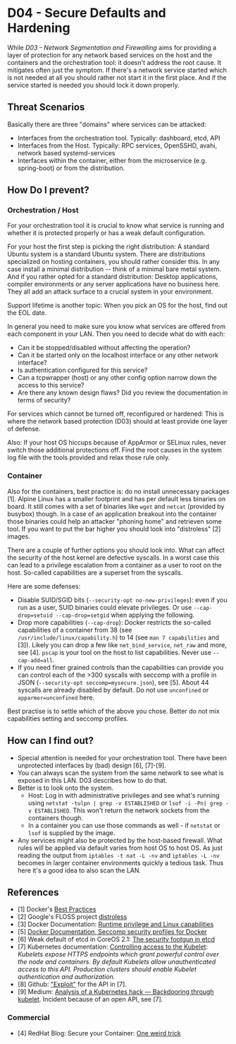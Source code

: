 # D04 - Secure Defaults and Hardening

While *D03 - Network Segmentation and Firewalling* aims for providing a layer of protection for any network based services on the host and the containers and the orchestration tool: it doesn't address the root cause. It mitigates often just the symptom. If there's a network service started which is not needed at all you should rather not start it in the first place. And if the service started is needed you should lock it down properly.

## Threat Scenarios

Basically there are three "domains" where services can be attacked:

* Interfaces from the orchestration tool. Typically: dashboard, etcd, API
* Interfaces from the Host. Typically: RPC services, OpenSSHD, avahi, network based systemd-services
* Interfaces within the container, either from the microservice (e.g. spring-boot) or from the distribution.


## How Do I prevent?

### Orchestration / Host

For your orchestration tool it is crucial to know what service is running and whether it is protected properly or has a weak default configuration.

For your host the first step is picking the right distribution: A standard Ubuntu system is a standard Ubuntu system. There are distributions specialized on hosting containers, you should rather consider this. In any case install a minimal distribution -- think of a minimal bare metal system. And if you rather opted for a standard distribution: Desktop applications, compiler environments or any server applications have no business here. They all add an attack surface to a crucial system in your environment.

Support lifetime is another topic: When you pick an OS for the host, find out the EOL date.

In general you need to make sure you know what services are offered from each component in your LAN. Then you need to decide what do with each:

* Can it be stopped/disabled without affecting the operation?
* Can it be started only on the localhost interface or any other network interface?
* Is authentication configured for this service?
* Can a tcpwrapper (host) or any other config option narrow down the access to this service?
* Are there any known design flaws? Did you review the documentation in terms of security?

For services which cannot be turned off, reconfigured or hardened: This is where the network based protection (D03) should at least provide one layer of defense.

Also: If your host OS hiccups because of AppArmor or SELinux rules, never switch those additional protections off. Find the root causes in the system log file with the tools provided and relax those rule only.

### Container

Also for the containers, best practice is: do no install unnecessary packages [1]. Alpine Linux has a smaller footprint and has per default less binaries on board. It still comes with a set of binaries like `wget` and `netcat` (provided by busybox) though. In a case of an application breakout into the container those binaries could help an attacker "phoning home" and retrieven some tool. If you want to put the bar higher you should look into "distroless" [2] images.

There are a couple of further options you should look into. What can affect the security of the host kernel are defective syscalls. In a worst case this can lead to a privilege escalation from a container as a user to root on the host. So-called capabilities are a superset from the syscalls.

Here are some defenses:

* Disable SUID/SGID bits (`--security-opt no-new-privileges`): even if you run as a user, SUID binaries could elevate privileges. Or use `--cap-drop=setuid --cap-drop=setgid` when applying the following.
* Drop more capabilities (`--cap-drop`): Docker restricts the so-called capabilities of a container from 38 (see `/usr/include/linux/capability.h`) to 14 (see ``man 7 capabilities`` and [3]). Likely you can drop a few like `net_bind_service`, `net_raw` and more, see [4]. `pscap` is your tool on the host to list capabilities.  Never use `--cap-add=all`.
* If you need finer grained controls than the capabilities can provide you can control each of the >300 syscalls with seccomp with a profile in JSON  (`--security-opt seccomp=mysecure.json`), see [5]. About 44 syscalls are already disabled by default. Do not use `unconfined` or `apparmor=unconfined` here.

Best practise is to settle which of the above you chose. Better do not mix capabilities setting and seccomp profiles.


## How can I find out?

* Special attention is needed for your orchestration tool. There have been unprotected interfaces by (bad) design [6], [7]-[9].
* You can always scan the system from the same network to see what is exposed in this LAN. D03 describes how to do that.
* Better is to look onto the system.
    * Host: Log in with administrative privileges and see what's running using `netstat -tulpn | grep -v ESTABLISHED` or `lsof -i -Pn| grep -v ESTABLISHED`. This won't return the network sockets from the containers though.
    * In a container you can use those commands as well - if `netstat` or `lsof` is supplied by the image.
* Any services might also be protected by the host-based firewall. What rules will be applied via default varies from host OS to host OS. As just reading the output from `iptables -t nat -L -nv` and  `iptables -L -nv` becomes in larger container environments quickly a tedious task. Thus here it's a good idea to also scan the LAN.

## References

* [1] Docker's [Best Practices](https://docs.docker.com/develop/develop-images/dockerfile_best-practices/)
* [2] Google's FLOSS project [distroless](https://github.com/GoogleContainerTools/distroless)
* [3] Docker Documentation: [Runtime privilege and Linux capabilities](https://docs.docker.com/engine/reference/run/#runtime-privilege-and-linux-capabilities)
* [5] [Docker Documentation, Seccomp security profiles for Docker](https://docs.docker.com/engine/security/seccomp/)
* [6] Weak default of etcd in CoreOS 2.1: [The security footgun in etcd](https://gcollazo.com/the-security-footgun-in-etcd)
* [7] Kubernetes documentation: [Controlling access to the Kubelet](https://kubernetes.io/docs/tasks/administer-cluster/securing-a-cluster/#controlling-access-to-the-kubelet): _Kubelets expose HTTPS endpoints which grant powerful control over the node and containers. By default Kubelets allow unauthenticated access to this API. Production clusters should enable Kubelet authentication and authorization._
* [8] Github: ["Exploit"](https://github.com/kayrus/kubelet-exploit) for the API in [7].
* [9] Medium: [Analysis of a Kubernetes hack — Backdooring through kubelet](https://medium.com/handy-tech/analysis-of-a-kubernetes-hack-backdooring-through-kubelet-823be5c3d67c). Incident because of an open API, see [7].

### Commercial

* [4] RedHat Blog: Secure your Container: [One weird trick](https://www.redhat.com/en/blog/secure-your-containers-one-weird-trick)



